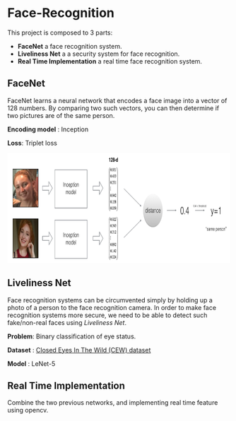 # Face-Recognition
This project is composed to 3 parts:
- **FaceNet** a face recognition system.
- **Liveliness Net** a a security system for face recognition.
- **Real Time Implementation** a real time face recognition system.

## FaceNet
FaceNet learns a neural network that encodes a face image into a vector of 128 numbers. 
By comparing two such vectors, you can then determine if two pictures are of the same person.

**Encoding model** : Inception 

**Loss**: Triplet loss

<img src="FaceNet_Notebook/images/distance_kiank.png" style="width:680px;height:250px;">

## Liveliness Net
Face recognition systems can be circumvented simply by holding up a photo of a person to the face recognition camera.
In order to make face recognition systems more secure, we need to be able to detect such fake/non-real faces using *Liveliness Net*.

**Problem**: Binary classification of eye status.

**Dataset** :  [Closed Eyes In The Wild (CEW) dataset](http://parnec.nuaa.edu.cn/_upload/tpl/02/db/731/template731/pages/xtan/ClosedEyeDatabases.html)

**Model** : LeNet-5 

## Real Time Implementation
Combine the two previous networks, and implementing real time feature using opencv. 


